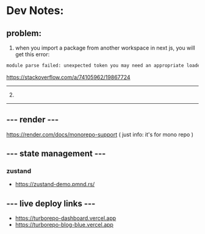 # Dev Notes:

## problem:

1) when you import a package from another workspace in next js, you will get this error:

```bash
module parse failed: unexpected token you may need an appropriate loader to handle this file type.
```

https://stackoverflow.com/a/74105962/19867724

---

2)

---

## --- render ---

https://render.com/docs/monorepo-support ( just info: it's for mono repo )

## --- state management ---
### zustand
- https://zustand-demo.pmnd.rs/

## --- live deploy links ---

- https://turborepo-dashboard.vercel.app
- https://turborepo-blog-blue.vercel.app